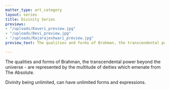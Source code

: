 ```yaml
---
matter_type: art_category
layout: series
title: Divinity Series
previews:
- "/uploads/Kaveri_preview.jpg"
- "/uploads/Devi_preview.jpg"
- "/uploads/Rajarajeshwari_preview.jpg"
preview_text: The qualities and forms of Brahman, the transcendental power beyond the universe - are represented by the multitude of deities which emenate from The Absolute.

---
```


The qualities and forms of Brahman, the transcendental power beyond the universe - are represented by the multitude of deities which emenate from The Absolute.

Divinity being unlimited, can have unlimited forms and expressions.